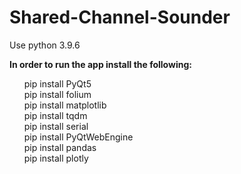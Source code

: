 # Shared-Channel-Sounder

Use python 3.9.6

<b>In order to run the app install the following:</b>
<ul>
  <span>pip install PyQt5</span></br>
  <span>pip install folium</span></br>
  <span>pip install matplotlib</span></br>
  <span>pip install tqdm</span></br>
  <span>pip install serial</span></br>
  <span>pip install PyQtWebEngine</span></br>
  <span>pip install pandas</span></br>
  <span>pip install plotly</span></br>
</ul>
